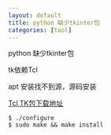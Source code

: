 ```yaml
---
layout: default
title: python 缺少tkinter包
categories: [tool]
---
```


python 缺少tkinter包

tk依赖Tcl

apt 安装找不到源，源码安装

[Tcl,TK包下载地址](https://www.tcl.tk/software/tcltk/download.html)


```
$ ./configure
$ sudo make && make install
```

